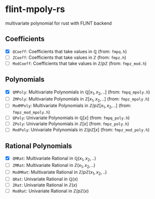 # flint-mpoly-rs
multivariate polynomial for rust with FLINT backend


## Coefficients
 - [x] `QCoeff`: Coefficients that take values in $\mathbb{Q}$ (from: `fmpq.h`)
 - [ ] `ZCoeff`: Coefficients that take values in $\mathbb{Z}$ (from: `fmpz.h`)
 - [ ] `ModCoeff`: Coefficients that take values in $\mathbb{Z}/p\mathbb{Z}$ (from: `fmpz_mod.h`)

## Polynomials
 - [x] `QMPoly`: Multivariate Polynomials in $\mathbb{Q}[x_1,x_2,..]$ (from: `fmpq_mpoly.h`)
 - [ ] `ZMPoly`: Multivariate Polynomials in $\mathbb{Z}[x_1,x_2,..]$ (from: `fmpz_mpoly.h`)
 - [ ] `ModMPoly`: Multivariate Polynomials in $\mathbb{Z}/p\mathbb{Z}[x_1,x_2,..]$ (from: `fmpz_mod_mpoly.h`)
 - [ ] `QPoly`: Univariate Polynomials in $\mathbb{Q}[x]$ (from: `fmpq_poly.h`)
 - [ ] `ZPoly`: Univariate Polynomials in $\mathbb{Z}[x]$ (from: `fmpz_poly.h`)
 - [ ] `ModPoly`: Univariate Polynomials in $\mathbb{Z}/p\mathbb{Z}[x]$ (from: `fmpz_mod_poly.h`)

## Rational Polynomials
 - [x] `QMRat`: Multivariate Rational in $\mathbb{Q}(x_1,x_2,..)$
 - [ ] `ZMRat`: Multivariate Rational in $\mathbb{Z}(x_1,x_2,..)$
 - [ ] `ModMRat`: Multivariate Rational in $\mathbb{Z}/p\mathbb{Z}(x_1,x_2,..)$
 - [ ] `QRat`: Univariate Rational in $\mathbb{Q}(x)$
 - [ ] `ZRat`: Univariate Rational in $\mathbb{Z}(x)$
 - [ ] `ModRat`: Univariate Rational in $\mathbb{Z}/p\mathbb{Z}(x)$
